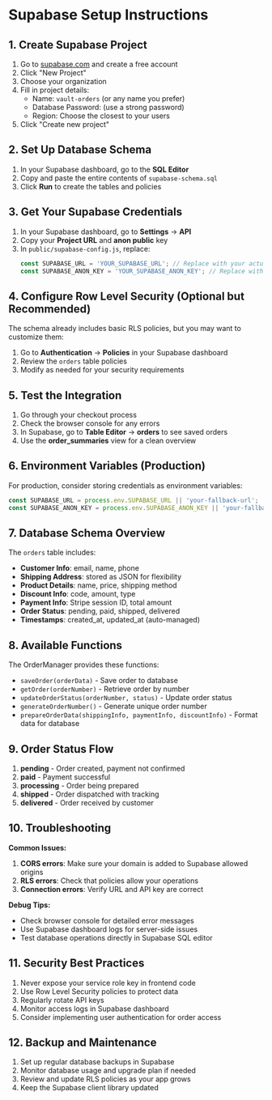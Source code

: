 # Supabase Setup Instructions

## 1. Create Supabase Project

1. Go to [supabase.com](https://supabase.com) and create a free account
2. Click "New Project"
3. Choose your organization
4. Fill in project details:
   - Name: `vault-orders` (or any name you prefer)
   - Database Password: (use a strong password)
   - Region: Choose the closest to your users
5. Click "Create new project"

## 2. Set Up Database Schema

1. In your Supabase dashboard, go to the **SQL Editor**
2. Copy and paste the entire contents of `supabase-schema.sql`
3. Click **Run** to create the tables and policies

## 3. Get Your Supabase Credentials

1. In your Supabase dashboard, go to **Settings** → **API**
2. Copy your **Project URL** and **anon public** key
3. In `public/supabase-config.js`, replace:
   ```javascript
   const SUPABASE_URL = 'YOUR_SUPABASE_URL'; // Replace with your actual URL
   const SUPABASE_ANON_KEY = 'YOUR_SUPABASE_ANON_KEY'; // Replace with your anon key
   ```

## 4. Configure Row Level Security (Optional but Recommended)

The schema already includes basic RLS policies, but you may want to customize them:

1. Go to **Authentication** → **Policies** in your Supabase dashboard
2. Review the `orders` table policies
3. Modify as needed for your security requirements

## 5. Test the Integration

1. Go through your checkout process
2. Check the browser console for any errors
3. In Supabase, go to **Table Editor** → **orders** to see saved orders
4. Use the **order_summaries** view for a clean overview

## 6. Environment Variables (Production)

For production, consider storing credentials as environment variables:

```javascript
const SUPABASE_URL = process.env.SUPABASE_URL || 'your-fallback-url';
const SUPABASE_ANON_KEY = process.env.SUPABASE_ANON_KEY || 'your-fallback-key';
```

## 7. Database Schema Overview

The `orders` table includes:

- **Customer Info**: email, name, phone
- **Shipping Address**: stored as JSON for flexibility
- **Product Details**: name, price, shipping method
- **Discount Info**: code, amount, type
- **Payment Info**: Stripe session ID, total amount
- **Order Status**: pending, paid, shipped, delivered
- **Timestamps**: created_at, updated_at (auto-managed)

## 8. Available Functions

The OrderManager provides these functions:

- `saveOrder(orderData)` - Save order to database
- `getOrder(orderNumber)` - Retrieve order by number
- `updateOrderStatus(orderNumber, status)` - Update order status
- `generateOrderNumber()` - Generate unique order number
- `prepareOrderData(shippingInfo, paymentInfo, discountInfo)` - Format data for database

## 9. Order Status Flow

1. **pending** - Order created, payment not confirmed
2. **paid** - Payment successful
3. **processing** - Order being prepared
4. **shipped** - Order dispatched with tracking
5. **delivered** - Order received by customer

## 10. Troubleshooting

**Common Issues:**

1. **CORS errors**: Make sure your domain is added to Supabase allowed origins
2. **RLS errors**: Check that policies allow your operations
3. **Connection errors**: Verify URL and API key are correct

**Debug Tips:**

- Check browser console for detailed error messages
- Use Supabase dashboard logs for server-side issues
- Test database operations directly in Supabase SQL editor

## 11. Security Best Practices

1. Never expose your service role key in frontend code
2. Use Row Level Security policies to protect data
3. Regularly rotate API keys
4. Monitor access logs in Supabase dashboard
5. Consider implementing user authentication for order access

## 12. Backup and Maintenance

1. Set up regular database backups in Supabase
2. Monitor database usage and upgrade plan if needed
3. Review and update RLS policies as your app grows
4. Keep the Supabase client library updated 